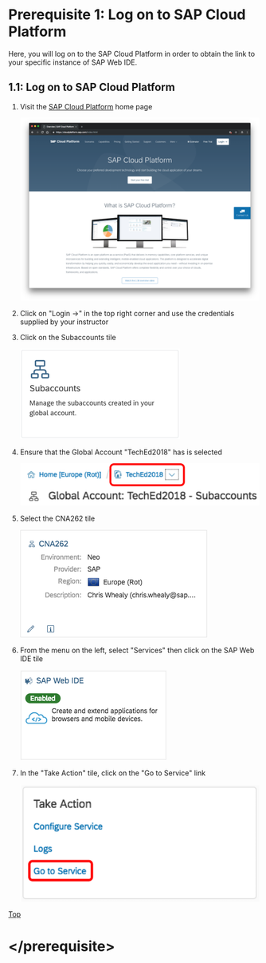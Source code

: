 <a name="top"></a>

# Prerequisite 1: Log on to SAP Cloud Platform

Here, you will log on to the SAP Cloud Platform in order to obtain the link to your specific instance of SAP Web IDE.

<a name="1.1"></a>

## 1.1: Log on to SAP Cloud Platform

1. Visit the <a href="https://cloudplatform.sap.com" target="_new">SAP Cloud Platform</a> home page

    ![Web IDE logon](./img/Ex0_CP_Page.png)

1. Click on "Login ->" in the top right corner and use the credentials supplied by your instructor

1. Click on the Subaccounts tile

    ![Subbaccounts Tile 1](./img/Ex0_Subaccounts1.png)

1. Ensure that the Global Account "TechEd2018" has is selected

    ![Subbaccounts Tile 2](./img/Ex0_Subaccounts2.png)

1. Select the CNA262 tile

    ![Subbaccounts Tile 3](./img/Ex0_Subaccounts3.png)

1. From the menu on the left, select "Services" then click on the SAP Web IDE tile

    ![Web IDE service](./img/Ex0_Web_IDE.png)

1. In the "Take Action" tile, click on the "Go to Service" link

    ![Start Web IDE](./img/Ex0_Start_Web_IDE.png)

   
<a href="#top">Top</a>

# \</prerequisite>
